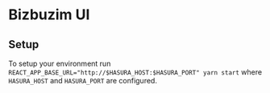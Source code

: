 # Bizbuzim UI

## Setup
To setup your environment run `REACT_APP_BASE_URL="http://$HASURA_HOST:$HASURA_PORT" yarn start` where `HASURA_HOST` and `HASURA_PORT` are configured.